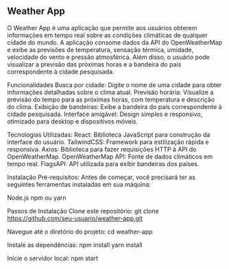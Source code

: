 ## Weather App
O Weather App é uma aplicação que permite aos usuários obterem informações em tempo real sobre as condições climáticas de qualquer cidade do mundo. A aplicação consome dados da API do OpenWeatherMap e exibe as previsões de temperatura, sensação térmica, umidade, velocidade do vento e pressão atmosférica. Além disso, o usuário pode visualizar a previsão das próximas horas e a bandeira do país correspondente à cidade pesquisada.

Funcionalidades
Busca por cidade: Digite o nome de uma cidade para obter informações detalhadas sobre o clima atual.
Previsão horária: Visualize a previsão do tempo para as próximas horas, com temperatura e descrição do clima.
Exibição de bandeiras: Exibe a bandeira do país correspondente à cidade pesquisada.
Interface amigável: Design simples e responsivo, otimizado para desktop e dispositivos móveis.


Tecnologias Utilizadas:
React: Biblioteca JavaScript para construção da interface do usuário.
TailwindCSS: Framework para estilização rápida e responsiva.
Axios: Biblioteca para fazer requisições HTTP à API do OpenWeatherMap.
OpenWeatherMap API: Fonte de dados climáticos em tempo real.
FlagsAPI: API utilizada para exibir bandeiras dos países.


Instalação
Pré-requisitos:
Antes de começar, você precisará ter as seguintes ferramentas instaladas em sua máquina:

Node.js
npm ou yarn


Passos de Instalação
Clone este repositório:
git clone https://github.com/seu-usuario/weather-app.git


Navegue até o diretório do projeto:
cd weather-app

Instale as dependências:
npm install
yarn install

Inicie o servidor local:
npm start
